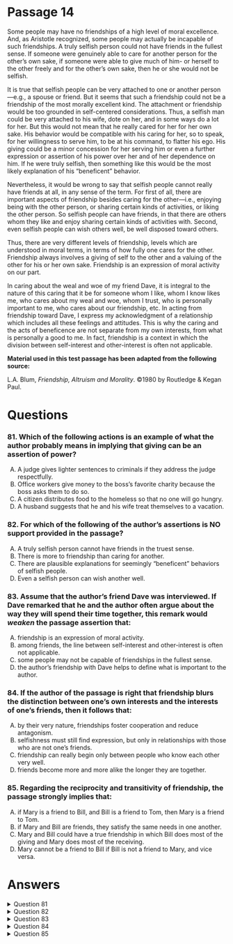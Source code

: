 # Passage 14
Some people may have no friendships of a high level of moral excellence. And, as Aristotle recognized, some people may actually be incapable of such friendships. A truly selfish person could not have friends in the fullest sense. If someone were genuinely able to care for another person for the other’s own sake, if someone were able to give much of him- or herself to the other freely and for the other’s own sake, then he or she would not be selfish.

It is true that selfish people can be very attached to one or another person—e.g., a spouse or friend. But it seems that such a friendship could not be a friendship of the most morally excellent kind. The attachment or friendship would be too grounded in self-centered considerations. Thus, a selfish man could be very attached to his wife, dote on her, and in some ways do a lot for her. But this would not mean that he really cared for her for her own sake. His behavior would be compatible with his caring for her, so to speak, for her willingness to serve him, to be at his command, to flatter his ego. His giving could be a minor concession for her serving him or even a further expression or assertion of his power over her and of her dependence on him. If he were truly selfish, then something like this would be the most likely explanation of his “beneficent” behavior.

Nevertheless, it would be wrong to say that selfish people cannot really have friends at all, in any sense of the term. For first of all, there are important aspects of friendship besides caring for the other—i.e., enjoying being with the other person, or sharing certain kinds of activities, or liking the other person. So selfish people can have friends, in that there are others whom they like and enjoy sharing certain kinds of activities with. Second, even selfish people can wish others well, be well disposed toward others.

Thus, there are very different levels of friendship, levels which are understood in moral terms, in terms of how fully one cares for the other. Friendship always involves a giving of self to the other and a valuing of the other for his or her own sake. Friendship is an expression of moral activity on our part.

In caring about the weal and woe of my friend Dave, it is integral to the nature of this caring that it be for someone whom I like, whom I know likes me, who cares about my weal and woe, whom I trust, who is personally important to me, who cares about our friendship, etc. In acting from friendship toward Dave, I express my acknowledgment of a relationship which includes all these feelings and attitudes. This is why the caring and the acts of beneficence are not separate from my own interests, from what is personally a good to me. In fact, friendship is a context in which the division between self-interest and other-interest is often not applicable.

**Material used in this test passage has been adapted from the following source:**

L.A. Blum, *Friendship, Altruism and Morality*. ©1980 by Routledge & Kegan Paul.

# Questions
### 81. Which of the following actions is an example of what the author probably means in implying that giving can be an assertion of power?
<ol type="A">
  <li>A judge gives lighter sentences to criminals if they address the judge respectfully.</li>
  <li>Office workers give money to the boss’s favorite charity because the boss asks them to do so.</li>
  <li>A citizen distributes food to the homeless so that no one will go hungry.</li>
  <li>A husband suggests that he and his wife treat themselves to a vacation.</li>
</ol>

### 82. For which of the following of the author’s assertions is NO support provided in the passage?
<ol type="A">
  <li>A truly selfish person cannot have friends in the truest sense.</li>
  <li>There is more to friendship than caring for another.</li>
  <li>There are plausible explanations for seemingly “beneficent” behaviors of selfish people.</li>
  <li>Even a selfish person can wish another well.</li>
</ol>

### 83. Assume that the author’s friend Dave was interviewed. If Dave remarked that he and the author often argue about the way they will spend their time together, this remark would *weaken* the passage assertion that:
<ol type="A">
  <li>friendship is an expression of moral activity.</li>
  <li>among friends, the line between self-interest and other-interest is often not applicable.</li>
  <li>some people may not be capable of friendships in the fullest sense.</li>
  <li>the author’s friendship with Dave helps to define what is important to the author.</li>
</ol>

### 84. If the author of the passage is right that friendship blurs the distinction between one’s own interests and the interests of one’s friends, then it follows that:
<ol type="A">
  <li>by their very nature, friendships foster cooperation and reduce antagonism.</li>
  <li>selfishness must still find expression, but only in relationships with those who are not one’s friends.</li>
  <li>friendship can really begin only between people who know each other very well.</li>
  <li>friends become more and more alike the longer they are together.</li>
</ol>

### 85. Regarding the reciprocity and transitivity of friendship, the passage strongly implies that:
<ol type="A">
  <li>if Mary is a friend to Bill, and Bill is a friend to Tom, then Mary is a friend to Tom.</li>
  <li>if Mary and Bill are friends, they satisfy the same needs in one another.</li>
  <li>Mary and Bill could have a true friendship in which Bill does most of the giving and Mary does most of the receiving.</li>
  <li>Mary cannot be a friend to Bill if Bill is not a friend to Mary, and vice versa.</li>
</ol>

# Answers

<details>
  <summary>Question 81</summary>
  <b>Solution</b>: The correct answer is <b>A</b>.

  <ol type="A">
    <li>The question refers to a husband whose caring behavior toward his wife may actually be assertions of his power over her and her dependence on him. Similarly, in giving relatively light sentences to criminals who are respectful in demeanor, a judge is using the power to bestow this gift to elicit the show of respect.</li>
    <li>This situation does not exemplify giving as an assertion of power because the person asserting the power (the boss) is not doing the giving.</li>
    <li>This giving does not involve the assertion of power, since the giver’s motive is to alleviate hunger.</li>
    <li>The husband is offering a suggestion about a gift that both partners might give to themselves. No assertion of power or dependency is indicated.</li>
  </ol>
</details>

<details>
  <summary>Question 82</summary>
  <b>Solution</b>: The correct answer is <b>D</b>.

  <ol type="A">
    <li>The statement that “a truly selfish person could not have friends in the fullest sense” is supported by an argument based on the meaning of <i>selfish</i>.</li>
    <li>The statement that “there are important aspects of friendship besides caring for the other” is supported by three examples.</li>
    <li>A “likely explanation of . . . ‘beneficent’ behavior” is provided by the example of a selfish man who dotes on his wife.</li>
    <li>No evidence is offered to justify the conclusion that “even selfish people can wish others well”.</li>
  </ol>
</details>

<details>
  <summary>Question 83</summary>
  <b>Solution</b>: The correct answer is <b>B</b>.

  <ol type="A">
    <li>The equation of friendship and morality is based on the argument that the level of a friendship depends on the extent to which “one cares for the other”. The author’s disagreements with a friend about shared activities would not weaken this abstract view of friendship.</li>
    <li>People who argue about the way to spend shared time are expressing opposing interests. Therefore evidence that friends have such arguments would weaken the argument that friendship blurs the distinction between self-interest and other-interest.</li>
    <li>Evidence that friends argue over activities implies nothing about the motive for such disputes or about the participants’ <u>capacity</u> for friendship. However, if such arguments did indicate selfishness, they would <u>strengthen</u>, not weaken, the assertion that some people are incapable of friendship “in the fullest sense”—i.e., of caring for another “for the other’s own sake”.</li>
    <li>The author asserts that because of the mutual liking, trust, and caring between them, acts of friendship toward Dave “are not separate from my own interests”. Accordingly, arguments about specific activities could constitute acts of friendship, helping each friend to evaluate the activities in terms of self-interest, which would include the value placed on the friendship.</li>
  </ol>
</details>

<details>
  <summary>Question 84</summary>
  <b>Solution</b>: The correct answer is <b>A</b>.

  <ol type="A">
    <li>The author’s reason for concluding that between friends, “the division between self-interest and other-interest is often not applicable” is the premise that reciprocally acknowledged liking, caring, trusting, etc., are integral to friendship. Such feelings imply a mutual inclination to cooperate.</li>
    <li>A community of interest with one’s friends does not imply competitive relations with other acquaintances, and the passage does not suggest that everyone has selfish drives that must somehow find expression.</li>
    <li>The assumption that in promoting the interest of a friend one serves one’s self-interest implies that friends are aware of one another’s wishes. It does not imply that two persons must become thoroughly familiar with each other before their friendship can begin.</li>
    <li>The idea that friendship is characterized by a commonality of interests implies that the more similar the friends’ interests, the more likely their friendship is to endure—i.e., similarity promotes friendship. It does not imply that friendship promotes similarity.</li>
  </ol>
</details>

<details>
  <summary>Question 85</summary>
  <b>Solution</b>: The correct answer is <b>D</b>.

  <ol type="A">
    <li>The passage implies nothing about transitivity. The activities Bill shares with Mary may differ from those he shares with Tom. Therefore Mary and Tom may not have a sufficient basis for friendship.</li>
    <li>The passage argues that friendship is unselfish. It “always involves a giving of the self to the other”. This argument would be meaningless if the needs of the other and of the self were identical.</li>
    <li>The views expressed by the author do not imply the possibility of so unbalanced a friendship (see <i>rationale D</i>).</li>
    <li>The author insists that friendship means <u>reciprocal</u> caring, liking, and trust.</li>
  </ol>
</details>
